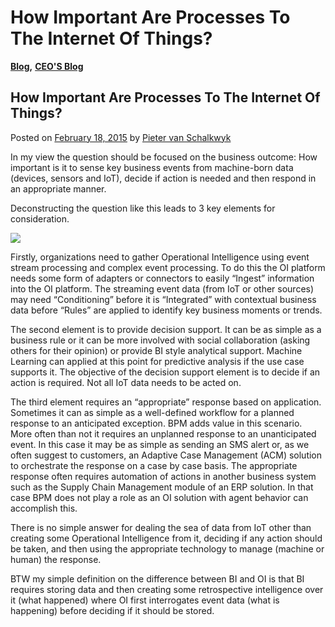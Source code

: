 # How Important Are Processes To The Internet Of Things?

[**Blog**](https://xmpro.com/category/blog/)**,** [**CEO'S Blog**](https://xmpro.com/category/blog/pieter-blog/)

## How Important Are Processes To The Internet Of Things?

Posted on [February 18, 2015](https://xmpro.com/how-important-are-processes-to-the-internet-of-things/) by [Pieter van Schalkwyk](https://xmpro.com/author/pietervs/)

In my view the question should be focused on the business outcome: How important is it to sense key business events from machine-born data (devices, sensors and IoT), decide if action is needed and then respond in an appropriate manner.

Deconstructing the question like this leads to 3 key elements for consideration.

![](https://xmpro.com/wp-content/uploads/2015/02/SDA_VennDiagram_v2.png)

Firstly, organizations need to gather Operational Intelligence using event stream processing and complex event processing. To do this the OI platform needs some form of adapters or connectors to easily “Ingest” information into the OI platform. The streaming event data (from IoT or other sources) may need “Conditioning” before it is “Integrated” with contextual business data before “Rules” are applied to identify key business moments or trends.

The second element is to provide decision support. It can be as simple as a business rule or it can be more involved with social collaboration (asking others for their opinion) or provide BI style analytical support. Machine Learning can applied at this point for predictive analysis if the use case supports it. The objective of the decision support element is to decide if an action is required. Not all IoT data needs to be acted on.

The third element requires an “appropriate” response based on application. Sometimes it can as simple as a well-defined workflow for a planned response to an anticipated exception. BPM adds value in this scenario. More often than not it requires an unplanned response to an unanticipated event. In this case it may be as simple as sending an SMS alert or, as we often suggest to customers, an Adaptive Case Management (ACM) solution to orchestrate the response on a case by case basis. The appropriate response often requires automation of actions in another business system such as the Supply Chain Management module of an ERP solution. In that case BPM does not play a role as an OI solution with agent behavior can accomplish this.

There is no simple answer for dealing the sea of data from IoT other than creating some Operational Intelligence from it, deciding if any action should be taken, and then using the appropriate technology to manage (machine or human) the response.

BTW my simple definition on the difference between BI and OI is that BI requires storing data and then creating some retrospective intelligence over it (what happened) where OI first interrogates event data (what is happening) before deciding if it should be stored.


